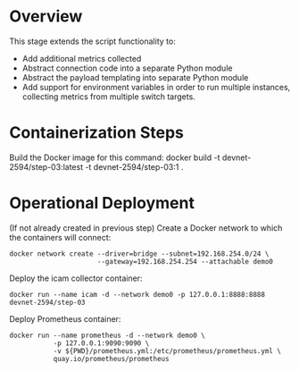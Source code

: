 # Overview
This stage extends the script functionality to:
- Add additional metrics collected
- Abstract connection code into a separate Python module
- Abstract the payload templating into separate Python module
- Add support for environment variables in order to run multiple instances, collecting metrics from multiple switch targets.

# Containerization Steps
Build the Docker image for this command:
    docker build -t devnet-2594/step-03:latest -t devnet-2594/step-03:1 .

# Operational Deployment
(If not already created in previous step) Create a Docker network to which 
the containers will connect:

    docker network create --driver=bridge --subnet=192.168.254.0/24 \
                          --gateway=192.168.254.254 --attachable demo0

Deploy the icam collector container:

    docker run --name icam -d --network demo0 -p 127.0.0.1:8888:8888 devnet-2594/step-03

Deploy Prometheus container:

    docker run --name prometheus -d --network demo0 \
               -p 127.0.0.1:9090:9090 \
               -v ${PWD}/prometheus.yml:/etc/prometheus/prometheus.yml \
               quay.io/prometheus/prometheus
